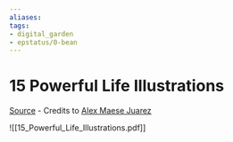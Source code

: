 ```yaml
---
aliases: 
tags: 
- digital_garden
- epstatus/0-bean
---
```

# 15 Powerful Life Illustrations
[Source](https://www.linkedin.com/posts/joergstorm_life-activity-7021232519865909248-6bYI?utm_source=share&utm_medium=member_desktop) - Credits to [Alex Maese Juarez](https://www.linkedin.com/in/alexmaese/)

![[15_Powerful_Life_Illustrations.pdf]]

